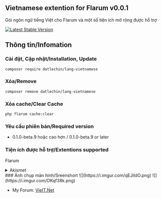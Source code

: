 ## Vietnamese extention for Flarum v0.0.1
Gói ngôn ngữ tiếng Việt cho Flarum và một số tiện ích mở rộng được hỗ trợ

[![Latest Stable Version](https://img.shields.io/packagist/v/datlechin/lang-vietnamese.svg)](https://packagist.org/packages/datlechin/lang-vietnamese)

## Thông tin/Infomation
### Cài đặt, Cập nhật/Installation, Update
`composer require datlechin/lang-vietnamese`

### Xóa/Remove
`composer remove datlechin/lang-vietnamese`

### Xóa cache/Clear Cache
`php flarum cache:clear`

### Yêu cầu phiên bản/Required version
- 0.1.0-beta.9 hoặc cao hơn / 0.1.0-beta.9 or later

### Tiện ích được hỗ trợ/Extentions supported
Flarum
<details>
<summary>Akismet</summary>
<summary>Approval</summary>
<summary>Auth Facebook</summary>
<summary>Auth Github</summary>
<summary>Auth Twitter</summary>
<summary>Emoji</summary>
<summary>Flags</summary>
<summary>Likes</summary>
<summary>Lock</summary>
<summary>Markdown</summary>
<summary>Mentions</summary>
<summary>Pusher</summary>
<summary>Statistics</summary>
<summary>Sticky</summary>
<summary>Supcriptions</summary>
<summary>Suspend</summary>
<summary>Tags</summary>
</details>
### Ảnh chụp màn hình/Sreenshort
![](https://i.imgur.com/qEJiIdO.png)
![](https://i.imgur.com/OKqf38k.png)

- My Forum: [VieIT.Net](https://vieit.net)
